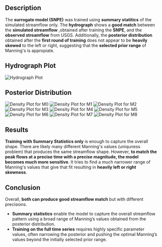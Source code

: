 ## Description 
The **surrogate model (SNPE)** was trained using **summary statitics** of the simulated streamflow only. The **hydrograph** shows a **good match** between the **simulated streamflow** ,obtained after training the **SNPE**, and the **observed streamflow** from USGS. Additionally, the **posterior distribution** obtained after the **first round of training** does not appear to be **heavily skewed** to the left or right, suggesting that the **selected prior range** of Manning's  is appropiate. 

## Hydrograph Plot 
![Hydrograph Plot](./hydrograph_training_mean+std_01608500.png)

## Posterior Distribution

![Density Plot for M0](./Density_Plot_for_M0.png)
![Density Plot for M1](./Density_Plot_for_M1.png)
![Density Plot for M2](./Density_Plot_for_M2.png)
![Density Plot for M3](./Density_Plot_for_M3.png)
![Density Plot for M4](./Density_Plot_for_M4.png)
![Density Plot for M5](./Density_Plot_for_M5.png)
![Density Plot for M6](./Density_Plot_for_M6.png)
![Density Plot for M7](./Density_Plot_for_M7.png)
![Density Plot for M8](./Density_Plot_for_M8.png)


## Results

**Training with Summary Statistics only** is enough to capture the overall shape. There are likely many different Manning's values (uniquness problem) that produces the same streamflow shape. However, **to match the peak flows at a precise time with a precise magnitude, the model becomes much more sensitive**. It tries to find a much narrower range of Manning's values that give that fit resulting in **heavily left or right skewness**. 


## Conclusion 
Overall, **both can produce good streamflow match** but with different precisions. 

- **Summary statistics** enable the model to capture the overall streamflow pattern using a broad range of Manning’s values obtained from the posterior distribution.
- **Training on the full time series** requires highly specific parameter values, often narrowing the posterior and pushing the optimal Manning’s values beyond the initially selected prior range.